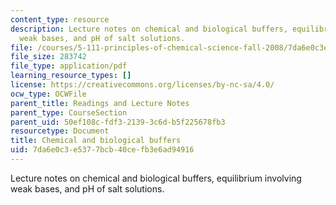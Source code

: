 ```yaml
---
content_type: resource
description: Lecture notes on chemical and biological buffers, equilibrium involving
  weak bases, and pH of salt solutions.
file: /courses/5-111-principles-of-chemical-science-fall-2008/7da6e0c3e5377bcb40cefb3e6ad94916_lecnotes22.pdf
file_size: 283742
file_type: application/pdf
learning_resource_types: []
license: https://creativecommons.org/licenses/by-nc-sa/4.0/
ocw_type: OCWFile
parent_title: Readings and Lecture Notes
parent_type: CourseSection
parent_uid: 50ef108c-fdf3-2139-3c6d-b5f225678fb3
resourcetype: Document
title: Chemical and biological buffers
uid: 7da6e0c3-e537-7bcb-40ce-fb3e6ad94916
---
```

Lecture notes on chemical and biological buffers, equilibrium involving weak bases, and pH of salt solutions.